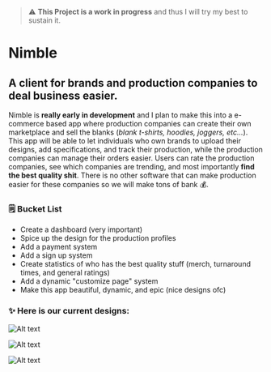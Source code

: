 > :warning: **This Project is a work in progress** and thus I will try my best to sustain it.

# Nimble

## A client for brands and production companies to deal business easier.

Nimble is **really early in development** and I plan to make this into a e-commerce based app where production companies can create their own marketplace and sell the blanks (*blank t-shirts, hoodies, joggers, etc...*). This app will be able to
let individuals who own brands to upload their designs, add specifications, and track their production, while the production companies can manage their orders easier. Users can rate the production companies, see which companies are trending, 
and most importantly **find the best quality shit**. There is no other software that can make production easier for these companies so we will make tons of bank 💰.

### 🗒️ Bucket List
- Create a dashboard (very important)
- Spice up the design for the production profiles
- Add a payment system
- Add a sign up system
- Create statistics of who has the best quality stuff (merch, turnaround times, and general ratings)
- Add a dynamic "customize page" system
- Make this app beautiful, dynamic, and epic (nice designs ofc)

### ✨ Here is our current designs: 

![Alt text](https://cdn.discordapp.com/attachments/807701677167345685/936920808511635476/Screen_Shot_2022-01-29_at_1.45.44_AM.png "Design")

![Alt text](https://cdn.discordapp.com/attachments/807701677167345685/936920808729751592/Screen_Shot_2022-01-29_at_1.48.01_AM.png "Design")

![Alt text](https://cdn.discordapp.com/attachments/807701677167345685/936920808973037579/Screen_Shot_2022-01-29_at_1.48.27_AM.png "Design")

